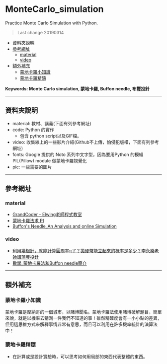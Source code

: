 # MonteCarlo_simulation
Practice Monte Carlo Simulation with Python.
> Last change 20190314

*   [資料夾說明](#資料夾說明)
*   [參考網址](#參考網址)
    *   [material](#material)
    *   [video](#video)
*   [額外補充](#額外補充)
    *   [蒙地卡羅小知識](#蒙地卡羅小知識)
    *   [蒙地卡羅精隨](#蒙地卡羅精隨)

**Keywords: Monte Carlo simulation, 蒙地卡羅, Buffon needle, 布豐投針**

---
## 資料夾說明
- material: 教材、講義(下面有列參考網址)
- code: Python 的實作
    - 包含 python script以及GIF檔。
- video: 收集線上的一些影片介紹(Github不上傳，怕侵犯版權，下面有列參考網址)
- fonts: Google 提供的 Noto 系列中文字型，因為要用Python 的模組 PIL(Pillow) module 做蒙地卡羅視覺化
- pic: 一些需要的圖片

---
## 參考網址

### material
- [GrandCoder - Elwing老師程式教室](https://www.facebook.com/GrandCoder/)
- [蒙地卡羅法求 PI](https://openhome.cc/Gossip/AlgorithmGossip/MathPI.htm)
- [Buffon's Needle_An Analysis and online Simulation](https://mste.illinois.edu/activity/buffon/)

### video
- [利用幾根針，就能計算圓周率π了？拋硬幣能立起來的概率是多少？李永樂老師講蒲豐投針](https://www.youtube.com/watch?v=Dg-3KDa5Kys)
- [數學_蒙地卡羅法和Buffon needle簡介](https://www.youtube.com/watch?v=symRPdGSPNM)


---
## 額外補充

### 蒙地卡羅小知識
蒙地卡羅是摩納哥的一個城市，以賭博聞名。蒙地卡羅法使用賭博破解題目，簡單來說，就是以機率去猜測一件我們不知道的事！雖然精確度會有一小小點的差異，但用這思維方式來解釋事情非常有意思，而且可以利用在許多機率統計的演算法中！

### 蒙地卡羅精隨

- 在計算或是設計實驗時，可以思考如何用局部的東西代表整體的東西。
